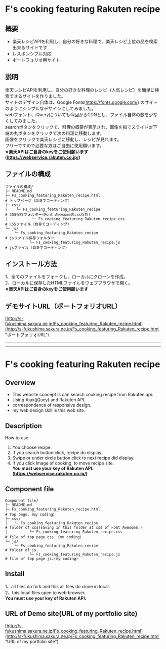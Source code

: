 # F's cooking featuring Rakuten recipe
## 概要
* 楽天レシピAPIを利用し、自分の好きな料理で、楽天レシピ上位の品を検索出来るサイトです
* レスポンシブル対応
* ポートフォリオ用サイト
## 説明
楽天レシピAPIを利用し、自分の好きな料理のレシピ（人気レシピ）を簡単に検索できるサイトを作りました。  
サイトのデザイン自体は、Google Fonts(https://fonts.google.com/) のサイトのようにシンプルなデザインにしてみました。  
webフォント、jQueryについても今回からCDNとし、ファイル自体の数を少なくしてみました。  
searchボタンをクリックで、料理の概要が表示され、画像を指でスライドor下端の丸ボタンをクリックで次の料理に移動します。  
画像をクリックで楽天レシピに移動し、レシピが見れます。  
フリーですので必要な方はご自由に使用願います。  
**※楽天APIはご自身のkeyをご使用願います(https://webservice.rakuten.co.jp/)**  
## ファイルの構成
```
ファイルの構成/
├─ README.md
├─ Fs_cooking_featuring_Rakuten_recipe.html                                      # トップページ（自身でコーディング）
├─ css/
|    └─ Fs_cooking_featuring_Rakuten_recipe                                      # CSS保存フォルダー(Font Awesomeのcss保存)
|           └─ Fs_cooking_featuring_Rakuten_recipe.css                           # CSSファイル（自身でコーディング）
└─ js/
    └─ Fs_cooking_featuring_Rakuten_recipe                                       # jsファイル保存フォルダー
           └─ Fs_cooking_featuring_Rakuten_recipe.js                             # jsファイル（自身でコーディング）   
```
## インストール方法
1、全てのファイルをフォークし、ローカルにクローンを作成。  
2、ローカルに保存したHTMLファイルをウェブブラウザで開く。  
**※楽天APIはご自身のkeyをご使用願います**
## デモサイトURL（ポートフォリオURL）
[http://s-fukushima.sakura.ne.jp/Fs_cooking_featuring_Rakuten_recipe.html](http://s-fukushima.sakura.ne.jp/Fs_cooking_featuring_Rakuten_recipe.html "ポートフォリオURL")

***
***

# F's cooking featuring Rakuten recipe
## Overview
* This website concept is can search cooking recipe from Rakuten api.
* Using Ajax(jQuey) and Rakuten API.
* correspondence of responsive design.
* my web design skill is this web site.
## Description
How to use
1. You choose recipe.  
2. If you search button click, recipe do display.  
3. Swipe or under circle button click to next recipe did display.  
4. If you click Image of cooking, to move recipe site.  
**You must use your key of Rakuten API.(https://webservice.rakuten.co.jp/)**
## Component file
```
Component file/
├─ README.md
├─ Fs_cooking_featuring_Rakuten_recipe.html                             # Top page.（my coding）
├─ css/
|   └─ Fs_cooking_featuring_Rakuten_recipe                              # folder of css(saving in this folder at css of Font Awesome.)
|          └─ Fs_cooking_featuring_Rakuten_recipe.css                   # file of top page css.（my coding）
└─ js/
    └─ Fs_cooking_featuring_Rakuten_recipe                              # folder of js.
           └─ Fs_cooking_featuring_Rakuten_recipe.js                    # file of top page js.(my coding)
```
## Install
1、all files do fork and this all files do clone in local.  
2、this local files open to web browser.  
**You must use your key of Rakuten API.**
## URL of Demo site(URL of my portfolio site)
[http://s-fukushima.sakura.ne.jp/Fs_cooking_featuring_Rakuten_recipe.html](http://s-fukushima.sakura.ne.jp/Fs_cooking_featuring_Rakuten_recipe.html "URL of my portfolio site")
